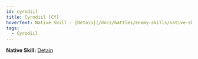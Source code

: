 ```yaml
---
id: cyrodiil
title: Cyrodiil [CY]
hoverText: Native Skill - [Detain](/docs/battles/enemy-skills/native-skills/detain).
tags:
  - Cyrodiil
---
```


**Native Skill:** [Detain](/docs/battles/enemy-skills/native-skills/detain)
